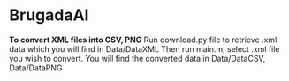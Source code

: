 # BrugadaAI

**To convert XML files into CSV, PNG**
Run download.py file to retrieve .xml data which you will find in Data/DataXML
Then run main.m, select .xml file you wish to convert. You will find the converted data in Data/DataCSV, Data/DataPNG